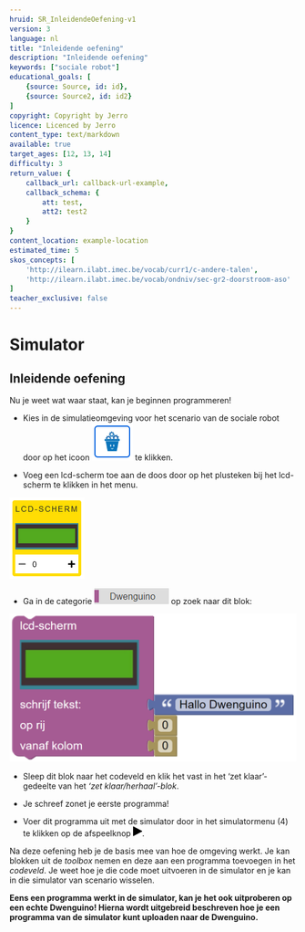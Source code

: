 ```yaml
---
hruid: SR_InleidendeOefening-v1
version: 3
language: nl
title: "Inleidende oefening"
description: "Inleidende oefening"
keywords: ["sociale robot"]
educational_goals: [
    {source: Source, id: id}, 
    {source: Source2, id: id2}
]
copyright: Copyright by Jerro
licence: Licenced by Jerro
content_type: text/markdown
available: true
target_ages: [12, 13, 14]
difficulty: 3
return_value: {
    callback_url: callback-url-example,
    callback_schema: {
        att: test,
        att2: test2
    }
}
content_location: example-location
estimated_time: 5
skos_concepts: [
    'http://ilearn.ilabt.imec.be/vocab/curr1/c-andere-talen', 
    'http://ilearn.ilabt.imec.be/vocab/ondniv/sec-gr2-doorstroom-aso'
]
teacher_exclusive: false
---
```

# Simulator
## Inleidende oefening
Nu je weet wat waar staat, kan je beginnen programmeren!

* Kies in de simulatieomgeving voor het scenario van de sociale robot door op het icoon ![](embed/SRScenario.png "Scenario") te klikken.

* Voeg een lcd-scherm toe aan de doos door op het plusteken bij het lcd-scherm te klikken in het menu.

![](embed/SRLCD.png "lcd-scherm")

* Ga in de categorie ![alt](embed/Afb2.png "Afb. Dwenguino") op zoek naar dit blok:  


![alt](embed/lcd.png "Afb. lcd")


* Sleep dit blok naar het codeveld en klik het vast in het ‘zet klaar’-gedeelte van het *‘zet klaar/herhaal’-blok*.

* Je schreef zonet je eerste programma!

* Voer dit programma uit met de simulator door in het simulatormenu (4) te klikken op de afspeelknop ![alt](embed/Afb7.png "Afb. Play").

Na deze oefening heb je de basis mee van hoe de omgeving werkt. Je kan blokken uit de *toolbox* nemen en deze aan een programma toevoegen in het *codeveld*. Je weet hoe je die code moet uitvoeren in de simulator en je kan in die simulator van scenario wisselen.

**Eens een programma werkt in de simulator, kan je het ook uitproberen op een echte Dwenguino! Hierna wordt uitgebreid beschreven hoe je een programma van de simulator kunt uploaden naar de Dwenguino.**